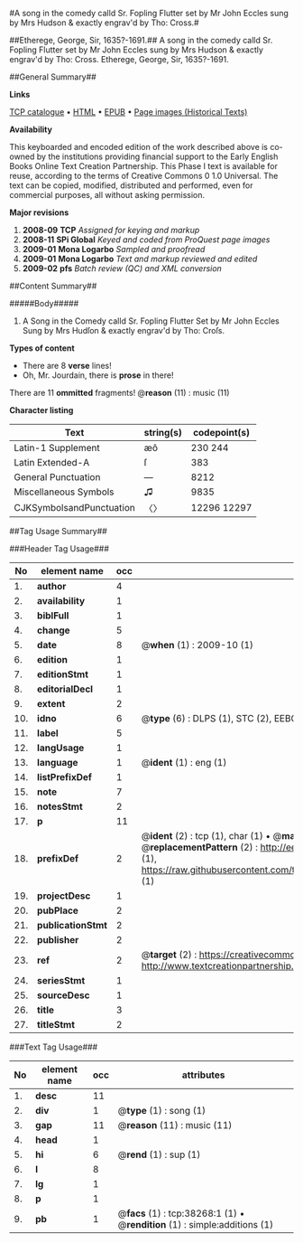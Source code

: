 #A song in the comedy calld Sr. Fopling Flutter set by Mr John Eccles sung by Mrs Hudson & exactly engrav'd by Tho: Cross.#

##Etherege, George, Sir, 1635?-1691.##
A song in the comedy calld Sr. Fopling Flutter set by Mr John Eccles sung by Mrs Hudson & exactly engrav'd by Tho: Cross.
Etherege, George, Sir, 1635?-1691.

##General Summary##

**Links**

[TCP catalogue](http://www.ota.ox.ac.uk/tcp/)  • 
[HTML](http://tei.it.ox.ac.uk/tcp/Texts-HTML/free/A38/A38700.html)  • 
[EPUB](http://tei.it.ox.ac.uk/tcp/Texts-EPUB/free/A38/A38700.epub) • 
[Page images (Historical Texts)](https://data.historicaltexts.jisc.ac.uk/view?pubId=eebo-99833790e&pageId=eebo-99833790e-38268-1)

**Availability**

This keyboarded and encoded edition of the
	       work described above is co-owned by the institutions
	       providing financial support to the Early English Books
	       Online Text Creation Partnership. This Phase I text is
	       available for reuse, according to the terms of Creative
	       Commons 0 1.0 Universal. The text can be copied,
	       modified, distributed and performed, even for
	       commercial purposes, all without asking permission.

**Major revisions**

1. __2008-09__ __TCP__ *Assigned for keying and markup*
1. __2008-11__ __SPi Global__ *Keyed and coded from ProQuest page images*
1. __2009-01__ __Mona Logarbo__ *Sampled and proofread*
1. __2009-01__ __Mona Logarbo__ *Text and markup reviewed and edited*
1. __2009-02__ __pfs__ *Batch review (QC) and XML conversion*

##Content Summary##

#####Body#####

1. A Song in the Comedy calld Sr. Fopling Flutter Set by Mr John Eccles Sung by Mrs Hudſon & exactly engrav'd by Tho: Croſs.

**Types of content**

  * There are 8 **verse** lines!
  * Oh, Mr. Jourdain, there is **prose** in there!

There are 11 **ommitted** fragments! 
 @__reason__ (11) : music (11)

**Character listing**


|Text|string(s)|codepoint(s)|
|---|---|---|
|Latin-1 Supplement|æô|230 244|
|Latin Extended-A|ſ|383|
|General Punctuation|—|8212|
|Miscellaneous Symbols|♫|9835|
|CJKSymbolsandPunctuation|〈〉|12296 12297|

##Tag Usage Summary##

###Header Tag Usage###

|No|element name|occ|attributes|
|---|---|---|---|
|1.|__author__|4||
|2.|__availability__|1||
|3.|__biblFull__|1||
|4.|__change__|5||
|5.|__date__|8| @__when__ (1) : 2009-10 (1)|
|6.|__edition__|1||
|7.|__editionStmt__|1||
|8.|__editorialDecl__|1||
|9.|__extent__|2||
|10.|__idno__|6| @__type__ (6) : DLPS (1), STC (2), EEBO-CITATION (1), PROQUEST (1), VID (1)|
|11.|__label__|5||
|12.|__langUsage__|1||
|13.|__language__|1| @__ident__ (1) : eng (1)|
|14.|__listPrefixDef__|1||
|15.|__note__|7||
|16.|__notesStmt__|2||
|17.|__p__|11||
|18.|__prefixDef__|2| @__ident__ (2) : tcp (1), char (1)  •  @__matchPattern__ (2) : ([0-9\-]+):([0-9IVX]+) (1), (.+) (1)  •  @__replacementPattern__ (2) : http://eebo.chadwyck.com/downloadtiff?vid=$1&page=$2 (1), https://raw.githubusercontent.com/textcreationpartnership/Texts/master/tcpchars.xml#$1 (1)|
|19.|__projectDesc__|1||
|20.|__pubPlace__|2||
|21.|__publicationStmt__|2||
|22.|__publisher__|2||
|23.|__ref__|2| @__target__ (2) : https://creativecommons.org/publicdomain/zero/1.0/ (1), http://www.textcreationpartnership.org/docs/. (1)|
|24.|__seriesStmt__|1||
|25.|__sourceDesc__|1||
|26.|__title__|3||
|27.|__titleStmt__|2||


###Text Tag Usage###

|No|element name|occ|attributes|
|---|---|---|---|
|1.|__desc__|11||
|2.|__div__|1| @__type__ (1) : song (1)|
|3.|__gap__|11| @__reason__ (11) : music (11)|
|4.|__head__|1||
|5.|__hi__|6| @__rend__ (1) : sup (1)|
|6.|__l__|8||
|7.|__lg__|1||
|8.|__p__|1||
|9.|__pb__|1| @__facs__ (1) : tcp:38268:1 (1)  •  @__rendition__ (1) : simple:additions (1)|

